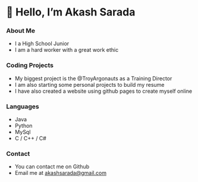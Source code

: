 # 👋 Hello, I’m Akash Sarada

### About Me
- I a High School Junior
- I am a hard worker with a great work ethic

### Coding Projects
- My biggest project is the @TroyArgonauts as a Training Director
- I am also starting some personal projects to build my resume
- I have also created a website using github pages to create myself online

### Languages
- Java
- Python
- MySql
- C / C++ / C#

### Contact
- You can contact me on Github
- Email me at akashsarada@gmail.com
<!---
akashsarada/akashsarada is a ✨ special ✨ repository because its `README.md` (this file) appears on your GitHub profile.
You can click the Preview link to take a look at your changes.
--->
